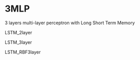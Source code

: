 # 3MLP
3 layers multi-layer perceptron with Long Short Term Memory

LSTM_2layer

LSTM_3layer


LSTM_RBF3layer
